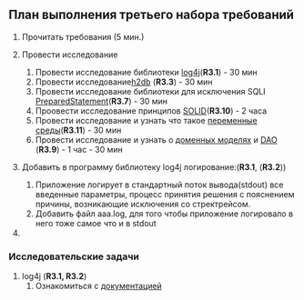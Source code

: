 ## План выполнения третьего набора требований

1. Прочитать требования (5 мин.)

2. Провести исследование
    1. Провести исследование библиотеки [log4j](https://logging.apache.org/log4j/kotlin/)(**R3.1**) - 30 мин  
    2. Провести исследование[h2db](http://www.h2database.com/html/main.html ) (**R3.3**) - 30 мин  
    3. Провести исследование библиотеки для исключения SQLI 
    [PreparedStatement](http://docs.oracle.com/javase/tutorial/jdbc/basics/prepared.html)(**R3.7**) - 30 мин
    4. Проовести исследование принципов [SOLID](https://clean-code.org/how-to-write-code-solidno.html)(**R3.10**) - 2 часа
    5. Провести исследование и узнать что такое [переменные среды](https://docs.oracle.com/javase/8/docs/api/java/lang/System.html#getenv-java.lang.String-)(**R3.11**) - 30 мин  
    6. Провести исследование и узнать о [доменных моделях](https://stackoverflow.com/questions/1674209/what-is-the-difference-between-business-class-and-domain-class-what-is-meant-by) 
    и [DAO](https://en.wikipedia.org/wiki/Data_access_object) (**R3.9**) - 1 час  - 30 мин

3. Добавить в программу библиотеку log4j логирование:(**R3.1**, (**R3.2**))  
    1. Приложение логирует в стандартный поток вывода(stdout) все введенные параметры, процесс принятия решения с пояснением причины, возникающие исключения со стректрейсом.  
    2. Добавить файл aaa.log, для того чтобы приложение логировало в него тоже самое что и в stdout

4. 

### Исследовательские задачи
1. log4j (**R3.1, R3.2**)
    1. Ознакомиться с 
    [документацией](http://logging.apache.org/log4j/2.x/manual/configuration.html)
    
 